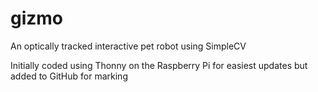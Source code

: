 # gizmo
An optically tracked interactive pet robot using SimpleCV 

Initially coded using Thonny on the Raspberry Pi for easiest updates but added to GitHub for marking
